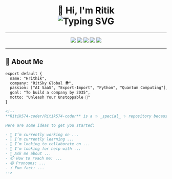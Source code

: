 <h1 align="center">
  👋 Hi, I'm Ritik 
  <br>
  <img src="https://readme-typing-svg.demolab.com?font=Fira+Code&size=24&pause=1000&center=true&vCenter=true&width=435&lines=Founder+of+RitSky+Global;Export+%26+AI+Business+Explorer;Learning+Python%2C+SQL+%26+Data+Science;Unleashing+Unstoppable+Dreams" alt="Typing SVG" />
</h1>

---

<div align="center">
  <img src="https://img.shields.io/badge/Founder-RitSkyGlobal-blue?style=for-the-badge&logo=target" />
  <img src="https://img.shields.io/badge/Python-Expert-informational?style=for-the-badge&logo=python" />
  <img src="https://img.shields.io/badge/SQL-PostgreSQL-success?style=for-the-badge&logo=postgresql" />
  <img src="https://img.shields.io/badge/HTML-Creative-orange?style=for-the-badge&logo=html5" />
  <img src="https://img.shields.io/badge/CSS-Stylistic-blue?style=for-the-badge&logo=css3" />
</div>

---

## 🧠 About Me
```html
export default {
  name: "Hrithik",
  company: "RitSky Global 🌍",
  passion: ["AI SaaS", "Export-Import", "Python", "Quantum Computing"],
  goal: "To build a company by 2035",
  motto: "Unleash Your Unstoppable 🚀"
}

<!--
**Ritik574-coder/Ritik574-coder** is a ✨ _special_ ✨ repository because its `README.md` (this file) appears on your GitHub profile.

Here are some ideas to get you started:

- 🔭 I’m currently working on ...
- 🌱 I’m currently learning ...
- 👯 I’m looking to collaborate on ...
- 🤔 I’m looking for help with ...
- 💬 Ask me about ...
- 📫 How to reach me: ...
- 😄 Pronouns: ...
- ⚡ Fun fact: ...
-->
